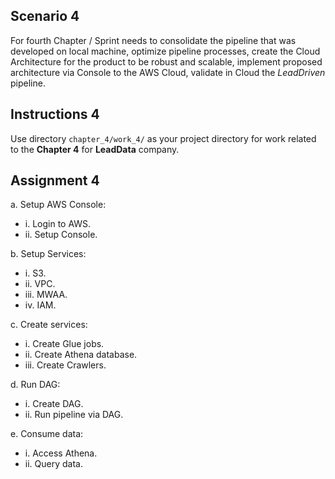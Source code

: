 ## Scenario 4
For fourth Chapter / Sprint needs to consolidate the pipeline that was developed on local machine, optimize pipeline processes, create the Cloud Architecture for the product to be robust and scalable, implement proposed architecture via Console to the AWS Cloud, validate in Cloud the *LeadDriven* pipeline.

## Instructions 4
Use directory `chapter_4/work_4/` as your project directory for work related to the **Chapter 4** for **LeadData** company.

## Assignment 4
a. Setup AWS Console:
* i. Login to AWS.
* ii. Setup Console.

b. Setup Services:
* i. S3.
* ii. VPC.
* iii. MWAA.
* iv. IAM.

c. Create services:
* i. Create Glue jobs.
* ii. Create Athena database.
* iii. Create Crawlers.

d. Run DAG:
* i. Create DAG.
* ii. Run pipeline via DAG.

e. Consume data:
* i. Access Athena.
* ii. Query data.